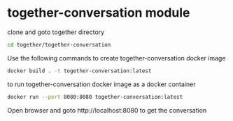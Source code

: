 # together-conversation module

clone and goto together directory

```bash
cd together/together-conversation
```

Use the following commands to create together-conversation docker image
```bash
docker build . -t together-conversation:latest
```

to run together-conversation docker image as a docker container
```bash
docker run --port 8080:8080 together-conversation:latest
```

Open browser and goto 
http://localhost:8080
to get the conversation
